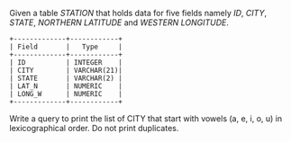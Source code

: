 Given a table _STATION_ that holds data for five fields namely _ID_, _CITY_, _STATE_, _NORTHERN LATITUDE_ and _WESTERN LONGITUDE_.

    +-------------+------------+
    | Field       |   Type     |
    +-------------+------------+
    | ID          | INTEGER    |
    | CITY        | VARCHAR(21)|
    | STATE       | VARCHAR(2) |
    | LAT_N       | NUMERIC    |
    | LONG_W      | NUMERIC    |
    +-------------+------------+ 

Write a query to print the list of CITY that start with vowels (a, e, i, o, u) in lexicographical order. Do not print duplicates.